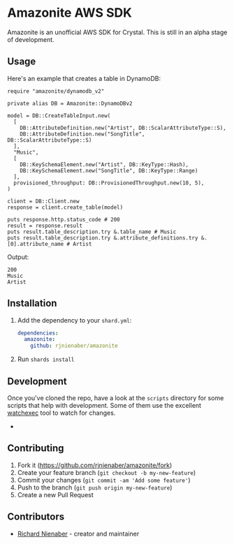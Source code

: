 # Amazonite AWS SDK

Amazonite is an unofficial AWS SDK for Crystal. This is still in an alpha stage of development.

## Usage

Here's an example that creates a table in DynamoDB:

```crystal
require "amazonite/dynamodb_v2"

private alias DB = Amazonite::DynamoDBv2

model = DB::CreateTableInput.new(
  [
    DB::AttributeDefinition.new("Artist", DB::ScalarAttributeType::S),
    DB::AttributeDefinition.new("SongTitle", DB::ScalarAttributeType::S)
  ],
  "Music",
  [
    DB::KeySchemaElement.new("Artist", DB::KeyType::Hash),
    DB::KeySchemaElement.new("SongTitle", DB::KeyType::Range)
  ],
  provisioned_throughput: DB::ProvisionedThroughput.new(10, 5),
)

client = DB::Client.new
response = client.create_table(model)

puts response.http.status_code # 200
result = response.result
puts result.table_description.try &.table_name # Music
puts result.table_description.try &.attribute_definitions.try &.[0].attribute_name # Artist
```

Output:
```
200
Music
Artist
```

## Installation

1. Add the dependency to your `shard.yml`:

   ```yaml
   dependencies:
     amazonite:
       github: rjnienaber/amazonite
   ```

2. Run `shards install`

## Development
Once you've cloned the repo, have a look at the `scripts` directory for some scripts that help with development. Some of them use the excellent [watchexec](https://github.com/watchexec/watchexec) tool to watch for changes.

*


## Contributing

1. Fork it (<https://github.com/rjnienaber/amazonite/fork>)
2. Create your feature branch (`git checkout -b my-new-feature`)
3. Commit your changes (`git commit -am 'Add some feature'`)
4. Push to the branch (`git push origin my-new-feature`)
5. Create a new Pull Request

## Contributors

- [Richard Nienaber](https://github.com/rjnienaber) - creator and maintainer
